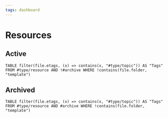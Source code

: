 ```yaml
---
tags: dashboard
---
```

# Resources

## Active
```dataview
TABLE filter(file.etags, (x) => contains(x, "#type/topic")) AS "Tags" FROM #type/resource AND !#archive WHERE !contains(file.folder, "template") 
```

## Archived
```dataview
TABLE filter(file.etags, (x) => contains(x, "#type/topic")) AS "Tags" FROM #type/resource AND #archive WHERE !contains(file.folder, "template") 
```